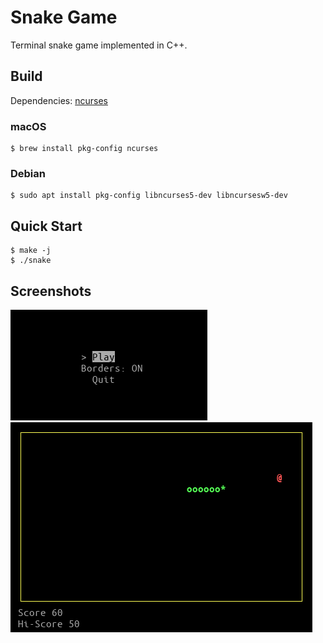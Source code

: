 # Snake Game
Terminal snake game implemented in C++.

## Build
Dependencies: [ncurses](https://en.wikipedia.org/wiki/Ncurses)

### macOS
```console
$ brew install pkg-config ncurses
```

### Debian
```console
$ sudo apt install pkg-config libncurses5-dev libncursesw5-dev
```

## Quick Start
```console
$ make -j
$ ./snake
```

## Screenshots
![Menu](sc/menu.png)<br>
![Action](sc/action.png)
